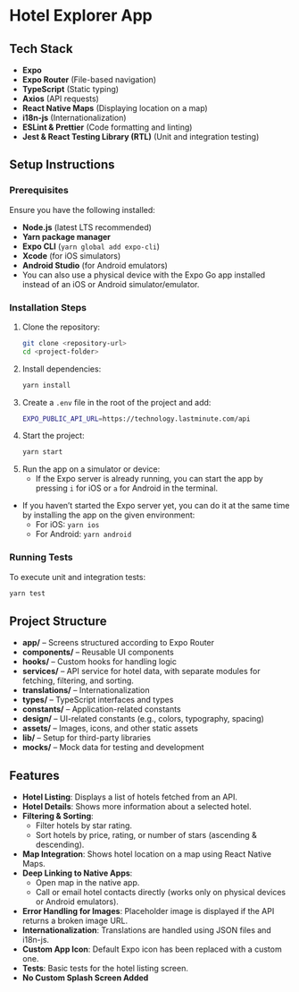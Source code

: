 # Hotel Explorer App

## Tech Stack

- **Expo**
- **Expo Router** (File-based navigation)
- **TypeScript** (Static typing)
- **Axios** (API requests)
- **React Native Maps** (Displaying location on a map)
- **i18n-js** (Internationalization)
- **ESLint & Prettier** (Code formatting and linting)
- **Jest & React Testing Library (RTL)** (Unit and integration testing)

## Setup Instructions

### Prerequisites

Ensure you have the following installed:

- **Node.js** (latest LTS recommended)
- **Yarn package manager**
- **Expo CLI** (`yarn global add expo-cli`)
- **Xcode** (for iOS simulators)
- **Android Studio** (for Android emulators)
- You can also use a physical device with the Expo Go app installed instead of an iOS or Android simulator/emulator.

### Installation Steps

1. Clone the repository:
   ```sh
   git clone <repository-url>
   cd <project-folder>
   ```
2. Install dependencies:
   ```sh
   yarn install
   ```
3. Create a `.env` file in the root of the project and add:
   ```sh
   EXPO_PUBLIC_API_URL=https://technology.lastminute.com/api
   ```
4. Start the project:
   ```sh
   yarn start
   ```
5. Run the app on a simulator or device:
   - If the Expo server is already running, you can start the app by pressing `i` for iOS or `a` for Android in the terminal.

- If you haven’t started the Expo server yet, you can do it at the same time by installing the app on the given environment:
  - For iOS: `yarn ios`
  - For Android: `yarn android`

### Running Tests

To execute unit and integration tests:

```sh
yarn test
```

## Project Structure

- **app/** – Screens structured according to Expo Router
- **components/** – Reusable UI components
- **hooks/** – Custom hooks for handling logic
- **services/** – API service for hotel data, with separate modules for fetching, filtering, and sorting.
- **translations/** – Internationalization
- **types/** – TypeScript interfaces and types
- **constants/** – Application-related constants
- **design/** – UI-related constants (e.g., colors, typography, spacing)
- **assets/** – Images, icons, and other static assets
- **lib/** – Setup for third-party libraries
- **mocks/** – Mock data for testing and development

## Features

- **Hotel Listing**: Displays a list of hotels fetched from an API.
- **Hotel Details**: Shows more information about a selected hotel.
- **Filtering & Sorting**:
  - Filter hotels by star rating.
  - Sort hotels by price, rating, or number of stars (ascending & descending).
- **Map Integration**: Shows hotel location on a map using React Native Maps.
- **Deep Linking to Native Apps**:
  - Open map in the native app.
  - Call or email hotel contacts directly (works only on physical devices or Android emulators).
- **Error Handling for Images**: Placeholder image is displayed if the API returns a broken image URL.
- **Internationalization**: Translations are handled using JSON files and i18n-js.
- **Custom App Icon**: Default Expo icon has been replaced with a custom one.
- **Tests**: Basic tests for the hotel listing screen.
- **No Custom Splash Screen Added**
